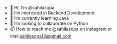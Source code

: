 - 👋 Hi, I’m @sahilasopa
- 👀 I’m interested in Backend Development 
- 🌱 I’m currently learning Java
- 💞️ I’m looking to collaborate on Python  
- 📫 How to reach me @sahilasopa on instagram or mail:sahilasopa12@gmail.com 

<!---
sahilasopa/sahilasopa is a ✨ special ✨ repository because its `README.md` (this file) appears on your GitHub profile.
You can click the Preview link to take a look at your changes.
--->
